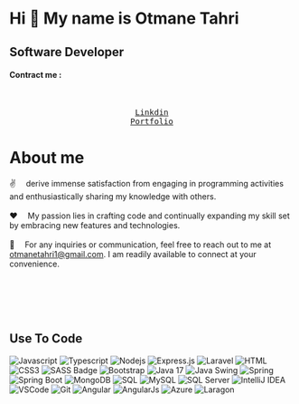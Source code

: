 # Hi 👋 My name is <b> Otmane Tahri</b>
## Software Developer
<h4>Contract me :</h4> <br>
<p align="center">
<samp>
<a  href="https://www.linkedin.com/in/otmane-tahri-a2a9741a2/">Linkdin</a> <br>
<a  href="https://otmanet.github.io/OtmaneTahri-Portfolio/">Portfolio</a> <br>
</samp>
</p>
<!-- About Section -->

 # About me
 
<p>
<!-- <&img src="https://i.pinimg.com/originals/b2/32/55/b2325557a903fdf56b50da4656da9221.gif" align="right" width="350"  alt="Coding gif">--->
 ✌️ &emsp;derive immense satisfaction from engaging in programming activities and enthusiastically sharing my knowledge with others.<br/><br/>
 ❤️ &emsp;My passion lies in crafting code and continually expanding my skill set by embracing new features and technologies.<br/><br/>
 📧 &emsp;For any inquiries or communication, feel free to reach out to me at <a href="otmanetahri1@gmail.com">otmanetahri1@gmail.com</a>. I am readily available to connect at your convenience.<br/><br/>
</p>
<br/>
<br/>
<br/>

## Use To Code

![Javascript](https://img.shields.io/badge/Javascript-F0DB4F?style=for-the-badge&labelColor=black&logo=javascript&logoColor=F0DB4F)
![Typescript](https://img.shields.io/badge/Typescript-007acc?style=for-the-badge&labelColor=black&logo=typescript&logoColor=007acc)
![Nodejs](https://img.shields.io/badge/Nodejs-3C873A?style=for-the-badge&labelColor=black&logo=node.js&logoColor=3C873A)
![Express.js](https://img.shields.io/badge/Express.js-000000?style=for-the-badge&logo=express&logoColor=white)
![Laravel](https://img.shields.io/badge/Laravel-8.x-red?logo=laravel)
![HTML](https://img.shields.io/badge/HTML5-E34F26?style=for-the-badge&logo=html5&logoColor=white)
![CSS3](https://img.shields.io/badge/CSS3-1572B6?style=for-the-badge&logo=css3&logoColor=white)
![SASS Badge](https://img.shields.io/badge/Sass-CC6699?style=for-the-badge&logo=sass&logoColor=white)
![Bootstrap](https://img.shields.io/badge/Bootstrap-563D7C?style=for-the-badge&logo=bootstrap&logoColor=white)
![Java 17](https://img.shields.io/badge/Java-8%2B-blue)
![Java Swing](https://img.shields.io/badge/Java_Swing-Used-green?logo=java)
![Spring](https://img.shields.io/badge/Spring-6DB33F?style=for-the-badge&logo=spring&logoColor=white)
![Spring Boot](https://img.shields.io/badge/Spring_Boot-F2F4F9?style=for-the-badge&logo=spring-boot)
![MongoDB](https://img.shields.io/badge/MongoDB-4EA94B?style=for-the-badge&logo=mongodb&logoColor=white)
![SQL](https://img.shields.io/badge/SQL-Support-blue?logo=sql)
![MySQL](https://img.shields.io/badge/MySQL-Support-blue?logo=mysql)
![SQL Server](https://img.shields.io/badge/SQL_Server-Support-blue?logo=microsoft-sql-server)
![IntelliJ IDEA](https://img.shields.io/badge/IntelliJ_IDEA-2021.3-blue?logo=intellij-idea)
![VSCode](https://img.shields.io/badge/Visual_Studio-0078d7?style=for-the-badge&logo=visual%20studio&logoColor=white)
![Git](https://img.shields.io/badge/Git-F05032?style=for-the-badge&logo=git&logoColor=white)
![Angular](https://img.shields.io/badge/Angular-12-red?logo=angular)
![AngularJs](https://img.shields.io/badge/AngularJS-E23237?style=for-the-badge&logo=angularjs&logoColor=white)
![Azure](https://img.shields.io/badge/Azure_DevOps-0078D7?style=for-the-badge&logo=azure-devops&logoColor=white)
![Laragon](https://img.shields.io/badge/Laragon-0E83CD?style=for-the-badge&logo=Laragon&logoColor=white)

<br/>
 
